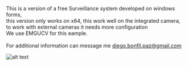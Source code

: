 This is a version of a free Surveillance system developed on windows forms, <br>
this version only works on x64, this work well on the integrated camera, <br>
to work with external cameras it needs more configuration <br>
We use EMGUCV for this eample. <br>
<br>
For additional information can message me diego.bonfil.paz@gmail.com

![alt text](https://github.com/mikibb1/SeSecELx64/blob/master/Imagenes/login.JPG)

